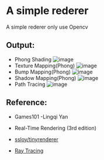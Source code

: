 # A simple rederer

A simple rederer only use Opencv

## Output:  

* Phong Shading
![image](https://github.com/LemonCubeQAQ/Simple-Renderer/blob/master/image/PhongShading.gif)
* Texture Mapping(Phong)
![image](https://github.com/LemonCubeQAQ/Simple-Renderer/blob/master/image/TextureShading.gif)
* Bump Mapping(Phong)
![image](https://github.com/LemonCubeQAQ/Simple-Renderer/blob/master/image/BumpShading.gif)
* Shadow Mapping(Phong)
![image](https://github.com/LemonCubeQAQ/Simple-Renderer/blob/master/image/ShadowMapping.gif)
* Path Tracing
![image](https://github.com/LemonCubeQAQ/Simple-Renderer/blob/master/image/output0.jpg)

## Reference:  

* Games101 -Lingqi Yan

* Real-Time Rendering (3rd edition)

* [ssloy/tinyrenderer](https://github.com/ssloy/tinyrenderer.git)
* [Ray Tracing](https://raytracing.github.io/)
